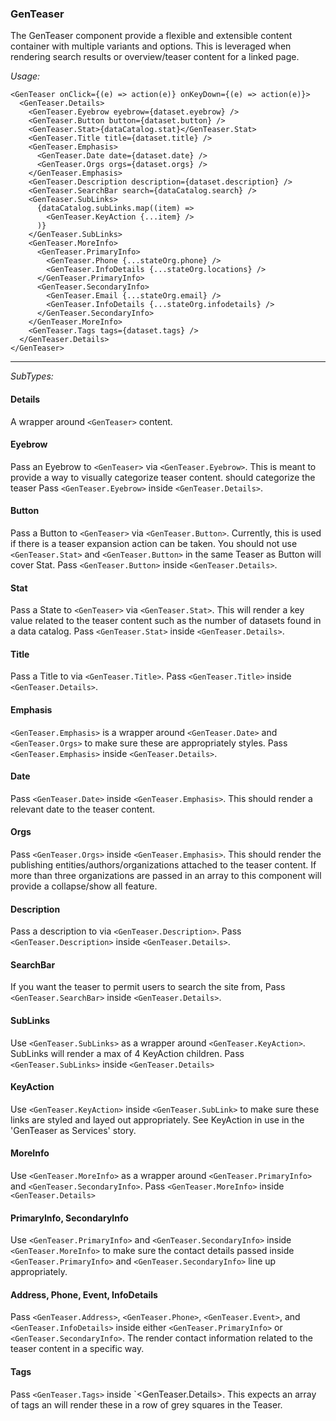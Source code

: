 ### GenTeaser

The GenTeaser component provide a flexible and extensible content container with multiple variants and options. This is leveraged when rendering search results or overview/teaser content for a linked page.

*Usage:*
```
<GenTeaser onClick={(e) => action(e)} onKeyDown={(e) => action(e)}>
  <GenTeaser.Details>
    <GenTeaser.Eyebrow eyebrow={dataset.eyebrow} />
    <GenTeaser.Button button={dataset.button} />
    <GenTeaser.Stat>{dataCatalog.stat}</GenTeaser.Stat>
    <GenTeaser.Title title={dataset.title} />
    <GenTeaser.Emphasis>
      <GenTeaser.Date date={dataset.date} />
      <GenTeaser.Orgs orgs={dataset.orgs} />
    </GenTeaser.Emphasis>
    <GenTeaser.Description description={dataset.description} />
    <GenTeaser.SearchBar search={dataCatalog.search} />
    <GenTeaser.SubLinks>
      {dataCatalog.subLinks.map((item) =>
        <GenTeaser.KeyAction {...item} />
      )}
    </GenTeaser.SubLinks>
    <GenTeaser.MoreInfo>
      <GenTeaser.PrimaryInfo>
        <GenTeaser.Phone {...stateOrg.phone} />
        <GenTeaser.InfoDetails {...stateOrg.locations} />
      </GenTeaser.PrimaryInfo>
      <GenTeaser.SecondaryInfo>
        <GenTeaser.Email {...stateOrg.email} />
        <GenTeaser.InfoDetails {...stateOrg.infodetails} />
      </GenTeaser.SecondaryInfo>
    </GenTeaser.MoreInfo>
    <GenTeaser.Tags tags={dataset.tags} />
  </GenTeaser.Details>
</GenTeaser>
```


----
*SubTypes:*

#### Details

A wrapper around `<GenTeaser>` content.

#### Eyebrow

Pass an Eyebrow to `<GenTeaser>` via `<GenTeaser.Eyebrow>`. This is meant to provide a way to visually categorize teaser content. should categorize the teaser Pass `<GenTeaser.Eyebrow>` inside `<GenTeaser.Details>`.

#### Button

Pass a Button to `<GenTeaser>` via `<GenTeaser.Button>`. Currently, this is used if there is a teaser expansion action can be taken. You should not use `<GenTeaser.Stat>` and `<GenTeaser.Button>` in the same Teaser as Button will cover Stat. Pass `<GenTeaser.Button>` inside `<GenTeaser.Details>`.

#### Stat

Pass a State to `<GenTeaser>` via `<GenTeaser.Stat>`. This will render a key value related to the teaser content such as the number of datasets found in a data catalog. Pass `<GenTeaser.Stat>` inside `<GenTeaser.Details>`.


#### Title

Pass a Title to <GenTeaser> via `<GenTeaser.Title>`. Pass `<GenTeaser.Title>` inside `<GenTeaser.Details>`.


#### Emphasis

`<GenTeaser.Emphasis>` is a wrapper around `<GenTeaser.Date>` and `<GenTeaser.Orgs>` to make sure these are appropriately styles. Pass `<GenTeaser.Emphasis>` inside `<GenTeaser.Details>`.

#### Date

Pass `<GenTeaser.Date>` inside `<GenTeaser.Emphasis>`. This should render a relevant date to the teaser content.

#### Orgs

Pass `<GenTeaser.Orgs>` inside `<GenTeaser.Emphasis>`. This should render the publishing entities/authors/organizations attached to the teaser content. If more than three organizations are passed in an array to this component will provide a collapse/show all feature.

#### Description

Pass a description to <GenTeaser> via `<GenTeaser.Description>`. Pass `<GenTeaser.Description>` inside `<GenTeaser.Details>`.

#### SearchBar

If you want the teaser to permit users to search the site from, Pass `<GenTeaser.SearchBar>` inside `<GenTeaser.Details>`.


#### SubLinks

Use `<GenTeaser.SubLinks>` as a wrapper around `<GenTeaser.KeyAction>`. SubLinks will render a max of 4 KeyAction children. Pass `<GenTeaser.SubLinks>` inside `<GenTeaser.Details>`

#### KeyAction

Use `<GenTeaser.KeyAction>` inside `<GenTeaser.SubLink>` to make sure these links are styled and layed out appropriately. See KeyAction in use in the 'GenTeaser as Services' story.

#### MoreInfo

Use `<GenTeaser.MoreInfo>` as a wrapper around `<GenTeaser.PrimaryInfo>` and `<GenTeaser.SecondaryInfo>`. Pass `<GenTeaser.MoreInfo>` inside `<GenTeaser.Details>`

#### PrimaryInfo, SecondaryInfo

Use `<GenTeaser.PrimaryInfo>` and `<GenTeaser.SecondaryInfo>` inside `<GenTeaser.MoreInfo>` to make sure the contact details passed inside `<GenTeaser.PrimaryInfo>` and `<GenTeaser.SecondaryInfo>` line up appropriately.

#### Address, Phone, Event, InfoDetails

Pass `<GenTeaser.Address>`, `<GenTeaser.Phone>`, `<GenTeaser.Event>`, and `<GenTeaser.InfoDetails>` inside either `<GenTeaser.PrimaryInfo>` or `<GenTeaser.SecondaryInfo>`. The render contact information related to the teaser content in a specific way.

#### Tags

Pass `<GenTeaser.Tags>` inside `<GenTeaser.Details>. This expects an array of tags an will render these in a row of grey squares in the Teaser.
